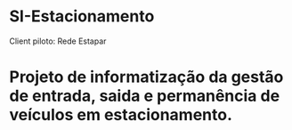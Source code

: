 # SI-Estacionamento
Client piloto: Rede Estapar
# Projeto de informatização da gestão de entrada, saida e permanência de veículos em estacionamento.
